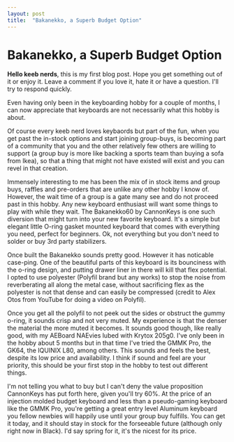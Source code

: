 ```yaml
---
layout: post
title:  "Bakanekko, a Superb Budget Option"
---
```


# Bakanekko, a Superb Budget Option

**Hello keeb nerds**, this is my first blog post. Hope you get something out of it or enjoy it. Leave a comment if you love it, hate it or have a question. I'll try to respond quickly.

Even having only been in the keyboarding hobby for a couple of months, I can now appreciate that keyboards are not necessarily what this hobby is about.

Of course every keeb nerd loves keybaords but part of the fun, when you get past the in-stock options and start joining group-buys, is becoming part of a community that you and the other relatively few others are willing to support (a group buy is more like backing a sports team than buying a sofa from Ikea), so that a thing that might not have existed will exist and you can revel in that creation.

Immensely interesting to me has been the mix of in stock items and group buys, raffles and pre-orders that are unlike any other hobby I know of. However, the wait time of a group is a gate many see and do not proceed past in this hobby. Any new keyboard enthusiast will want some things to play with while they wait. The Bakanekko60 by CannonKeys is one such diversion that might turn into your new favorite keyboard. It's a simple but elegant little O-ring gasket mounted keyboard that comes with everything you need, perfect for beginners. Ok, not everything but you don't need to solder or buy 3rd party stabilizers.

Once built the Bakanekko sounds pretty good. However it has noticable case-ping. One of the beautiful parts of this keyboard is its bounciness with the o-ring design, and putting drawer liner in there will kill that flex potential. I opted to use polyester (Polyfil brand but any works) to stop the noise from reverberating all along the metal case, without sacrificing flex as the polyester is not that dense and can easily be compressed (credit to Alex Otos from YouTube for doing a video on Polyfil).

Once you get all the polyfil to not peek out the sides or obstruct the gummy o-ring, it sounds crisp and not very muted. My experience is that the denser the material the more muted it becomes. It sounds good though, like really good, with my AEBoard NAEvies lubed with Krytox 205g0. I've only been in the hobby about 5 months but in that time I've tried the GMMK Pro, the GK64, the IQUINIX L80, among others. This sounds and feels the best, despite its low price and availability. I think if sound and feel are your priority, this should be your first stop in the hobby to test out different things. 

I'm not telling you what to buy but I can't deny the value proposition CannonKeys has put forth here, given you'll try 60%. At the price of an injection molded budget keyboard and less than a pseudo-gaming keyboard like the GMMK Pro, you're getting a great entry level Aluminum keyboard you fellow newbies will happily use until your group buy fulfills. You can get it today, and it should stay in stock for the forseeable future (although only right now in Black). I'd say spring for it, it's the nicest for its price.